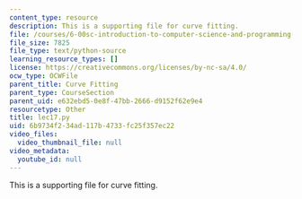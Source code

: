```yaml
---
content_type: resource
description: This is a supporting file for curve fitting.
file: /courses/6-00sc-introduction-to-computer-science-and-programming-spring-2011/6b9734f234ad117b4733fc25f357ec22_lec17.py
file_size: 7825
file_type: text/python-source
learning_resource_types: []
license: https://creativecommons.org/licenses/by-nc-sa/4.0/
ocw_type: OCWFile
parent_title: Curve Fitting
parent_type: CourseSection
parent_uid: e632ebd5-0e8f-47bb-2666-d9152f62e9e4
resourcetype: Other
title: lec17.py
uid: 6b9734f2-34ad-117b-4733-fc25f357ec22
video_files:
  video_thumbnail_file: null
video_metadata:
  youtube_id: null
---
```

This is a supporting file for curve fitting.